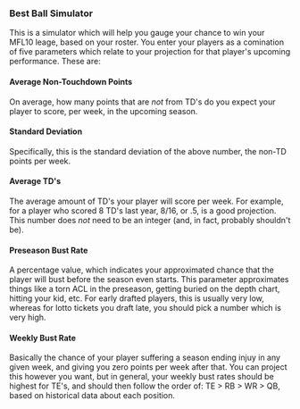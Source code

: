 ### Best Ball Simulator
This is a simulator which will help you gauge your chance to win your MFL10 leage, based on your roster.  You enter your players as a comination of five parameters which relate to your projection for that player's upcoming performance.  These are:
#### Average Non-Touchdown Points
On average, how many points that are *not* from TD's do you expect your player to score, per week, in the upcoming season.
#### Standard Deviation
Specifically, this is the standard deviation of the above number, the non-TD points per week.
#### Average TD's
The average amount of TD's your player will score per week.  For example, for a player who scored 8 TD's last year, 8/16, or .5, is a good projection.  This number does *not* need to be an integer (and, in fact, probably shouldn't be).
#### Preseason Bust Rate
A percentage value, which indicates your approximated chance that the player will bust before the season even starts.  This parameter approximates things like a torn ACL in the preseason, getting buried on the depth chart, hitting your kid, etc.  For early drafted players, this is usually very low, whereas for lotto tickets you draft late, you should pick a number which is very high.
#### Weekly Bust Rate
Basically the chance of your player suffering a season ending injuy in any given week, and giving you zero points per week after that.  You can project this however you want, but in general, your weekly bust rates should be highest for TE's, and should then follow the order of: TE > RB > WR > QB, based on historical data about each position.
